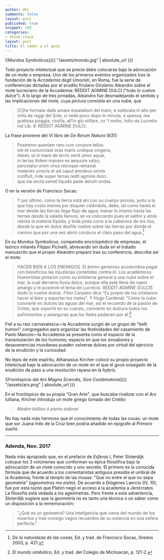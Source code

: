 ```yaml
---
author: dhc 
comments: false
layout: post
published: true
snippet: 150
categories:
- think.stack
layout: post
title: El saber y el goce
---
```


![Mundus Symbolicus]({{ "/assets/mondo.jpg" | absolute_url }})

Todo proyecto intelectual que se precie debe colocarse bajo la advocación de un mote o empresa. Uno de los primeros eventos organizados tras la fundación de la *Accademia degli Umoristi*, en Roma, fue la serie de conferencias dictadas por el erudito friulano Girolamo Aleandro sobre el mote lucreciano de la Accademia: REDDIT AGMINE DULCI ("todo lo vuelve dulce"). A lo largo de tres jornadas, Aleandro fue desmadejando el sentido y las implicaciones del mote, cuya *pictura* consistía en una nube, que 

>[C]he formata dalle amare essalationi del mare, e sollevata in alto per virtù de raggi del Sole, si vede poco dopo in minuta, e spessa, ma gratiosa pioggia, risolta, all'in giù stillare, co 'l motto, tolto da Lucretio nel Lib. 6: REDDIT AGMINE DULCI.

La frase proviene del VI libro de *De Rerum Natura* (631): 

>Postremo quoniam raro cum corpore tellus  
est et coniunctast oras maris undique cingens,  
debet, ut in mare de terris venit umor aquai,  
in terras itidem manare ex aequore salso;  
percolatur enim virus retroque remanat  
materies umoris et ad caput amnibus omnis  
confluit, inde super terras redit agmine dulci  
qua via secta semel liquido pede detulit undas.

O en la versión de Francisco Socas:

>Y por último, como la tierra está ahí con su cuerpo poroso, junto a la que hay costa marina por doquier ciñéndola, debe, tal como hasta el mar desde las tierras llega flujo de agua, manar lo mismo hasta las tierras desde la salada llanura; se va colocando pues el salitre y atrás rebota la materia líquida, y toda junta corre a la cabecera de los ríos, desde la que en dulce desfile vuelve sobre las tierras por donde el camino que por una vez abrió conduce el claro paso del agua.[^fn-rerum]

En su *Mundus Symbolicus*, compendio enciclopédico de empresas, el teórico milanés Filippo Picinelli, abrevando sin duda en el tratado manuscrito que el propio Aleandro preparó tras su conferencia, describe así el mote:

>HACER BIEN A LOS ENEMIGOS. 
El ánimo generoso acostumbra pagar con beneficios las injusticias cometidas contra él. Los académicos Humoristas pintaron como su emblema general a una nube sobre el mar, la cual derrama lluvia dulce, aunque ella esté llena de vapor amargo y le pusieron el lema de Lucrecio: REDDIT AGMINE DULCIS (todo lo vuelve dulce). Filón Carpatio dice "Es propio de los cristianos hacer el bien y soportar los males". Y Hugo Cardenal: "Como la nube convierte en dulces las aguas del mar, así el recuerdo de la pasión de Cristo, que soportó en su cuerpo, convierte en dulzura todos los sufrimientos y amarguras que los fieles padecen por él.[^fn-1]

Fiel a su raíz carnavalesca—la Accademia surgió de un grupo de "belli humori" congregados para organizar las festividades del casamiento de Paolo Mancini—la Accademia se presenta como el espacio de la transmutación de los humores; espacio en que los sinsabores y desavenencias mundanas pueden volverse dulces por virtud del ejercicio de la erudición y la curiosidad. 

No lejos de este espíritu, Athanasius Kircher colocó su propio proyecto intelectual bajo la advocación de un mote en el que el goce sosegado de la erudición da paso a una resolución rayana en la *hybris*.  

![Frontispicio del *Ars Magna Sciendis, Sive Combinatoria*]({{ "/assets/ars.png" | absolute_url }})

En el frontispicio de su propia "Gran Arte", que buscaba rivalizar con el *Ars* lulliana, Kircher introdujo un mote griego tomado del *Cratilo*: 

>*Medèn kàllion è pànta eidènai* 

No hay nada más hermoso que el conocimiento de todas las cosas: un mote que sor Juana Inés de la Cruz bien podría añadido en epígrafe al *Primero sueño*.

---

### Adenda, Nov. 2017
Nada más apropiado que, en el prefacio de *Esferas I*, Peter Sloterdijk coloque los 3 volúmenes que conforman su épica filosófica bajo la advocación de un mote conocido y uno secreto. El primero es la conocida fórmula que de acuerdo a los comentaristas antiguos presidía el umbral de la Academia, frente al templo de las musas: "Que no entre el que no sepa geometría" (*ageometros me eisito*). De acuerdo a Diógenes Laercio (IV, 10), fue por esta razón que Platón negó el acceso a la academia a Jenócrates. La filosofía está vedada a los ageómetras. Pero frente a esta advertencia, Sloterdijk sugiere que la geometría no es tanto una técnica o un saber como un disposición a la rememoración: 

>"¿Qué es un geómetra? Una inteligencia que viene del mundo de los muertos y trae consigo vagos recuerdos de su estancia en una esfera perfecta."

 


[^fn-rerum]: *De la naturaleza de las cosas*, Ed. y trad. de Francisco Socas, Gredos 2003, p. 421.
[^fn-1]: *El mundo simbólico*, Ed. y trad. del Colegio de Michoacán, p. 121-2.
